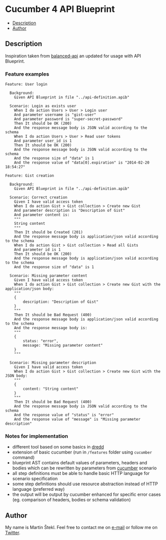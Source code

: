 # Cucumber 4 API Blueprint

- [Description](#description)
- [Author](#author)

## Description

Inspiration taken from [balanced-api](https://github.com/balanced/balanced-api) an updated for usage with API Blueprint.

### Feature examples
```gherkin
Feature: User login

  Background:
    Given API Blueprint in file "../api-definition.apib"

  Scenario: Login as exists user
    When I do action Users > User > Login user
    And parameter username is "gist-user"
    And parameter password is "super-secret-password"
    Then It should be OK (200)
    And the response message body is JSON valid according to the schema
    When I do action Users > User > Read user tokens
    And parameter user_id is 1
    Then It should be OK (200)
    And the response message body is JSON valid according to the schema
    And the response size of "data" is 1
    And the response value of "data[0].expiration" is "2014-02-20 18:54:27"
```

```gherkin
Feature: Gist creation

  Background:
    Given API Blueprint in file "../api-definition.apib"

  Scenario: Correct creation
    Given I have valid access token
    When I do action Gist > Gist collection > Create new Gist
    And parameter description is "Description of Gist"
    And parameter content is:
    """
    String content
    """
    Then It should be Created (201)
    And the response message body is application/json valid according to the schema
    When I do action Gist > Gist collection > Read all Gists
    And parameter id is 1
    Then It should be OK (200)
    And the response message body is application/json valid according to the schema
    And the response size of "data" is 1

  Scenario: Missing parameter content
    Given I have valid access token
    When I do action Gist > Gist collection > Create new Gist with the application/json body:
    """
    {
        description: "Description of Gist"
    }
    """
    Then It should be Bad Request (400)
    And the response message body is application/json valid according to the schema
    And the response message body is:
    """
    {
        status: "error",
        message: "Missing parameter content"
    }
    """

  Scenario: Missing parameter description
    Given I have valid access token
    When I do action Gist > Gist collection > Create new Gist with the JSON body:
    """
    {
        content: "String content"
    }
    """
    Then It should be Bad Request (400)
    And the response message body is JSON valid according to the schema
    And the response value of "status" is "error"
    And the response value of "message" is "Missing parameter description"
```

### Notes for implementation

- different tool based on some basics in [dredd](https://github.com/apiaryio/dredd)
- extension of basic cucumber (run in `/features` folder using `cucumber` command)
- blueprint AST contains default values of parameters, headers and bodies which can be rewritten by parameters from [cucumber](https://www.npmjs.org/package/cucumber) scenario
- all step definitions must be able to handle basic HTTP language for scenario specification
- some step definitions should use resource abstraction instead of HTTP language (preferred way)
- the output will be output by cucumber enhanced for specific error cases (eg. comparison of headers, bodies or schema validation)

## Author

My name is Martin Štekl. Feel free to contact me on [e-mail](mailto:martin.stekl@gmail.com)
or follow me on [Twitter](https://twitter.com/stekycz).
